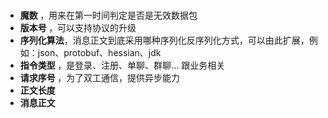 ###
 * <b>魔数     </b>，用来在第一时间判定是否是无效数据包
 * <b>版本号   </b>，可以支持协议的升级
 * <b>序列化算法</b>，消息正文到底采用哪种序列化反序列化方式，可以由此扩展，例如：json、protobuf、hessian、jdk
 * <b>指令类型  </b>，是登录、注册、单聊、群聊... 跟业务相关
 * <b>请求序号  </b>，为了双工通信，提供异步能力
 * <b>正文长度  </b>
 * <b>消息正文  </b>




